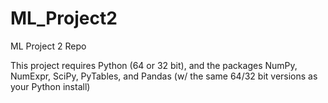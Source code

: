 # ML_Project2
ML Project 2 Repo

This project requires Python (64 or 32 bit), and the packages NumPy, NumExpr, SciPy, PyTables, and Pandas (w/ the same 64/32 bit versions as your Python install)
